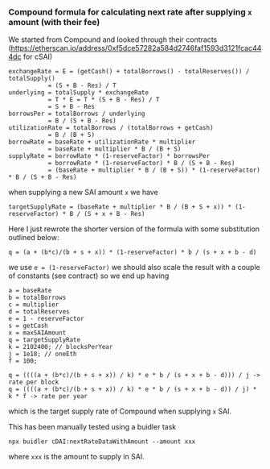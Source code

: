 ### Compound formula for calculating next rate after supplying `x` amount (with their fee)
We started from Compound and looked through their contracts (https://etherscan.io/address/0xf5dce57282a584d2746faf1593d3121fcac444dc for cSAI)

```
exchangeRate = E = (getCash() + totalBorrows() - totalReserves()) / totalSupply()
           = (S + B - Res) / T
underlying = totalSupply * exchangeRate
           = T * E = T * (S + B - Res) / T
           = S + B - Res
borrowsPer = totalBorrows / underlying
           = B / (S + B - Res)
utilizationRate = totalBorrows / (totalBorrows + getCash)
           = B / (B + S)
borrowRate = baseRate + utilizationRate * multiplier
           = baseRate + multiplier * B / (B + S)
supplyRate = borrowRate * (1-reserveFactor) * borrowsPer
           = borrowRate * (1-reserveFactor) * B / (S + B - Res)
           = (baseRate + multiplier * B / (B + S)) * (1-reserveFactor) * B / (S + B - Res)
```
when supplying a new SAI amount `x` we have

```
targetSupplyRate = (baseRate + multiplier * B / (B + S + x)) * (1-reserveFactor) * B / (S + x + B - Res)
```

Here I just rewrote the shorter version of the formula with some substitution outlined below:
```
q = (a + (b*c)/(b + s + x)) * (1-reserveFactor) * b / (s + x + b - d)
```
we use `e = (1-reserveFactor)`
we should also scale the result with a couple of constants (see contract)
so we end up having
```
a = baseRate
b = totalBorrows
c = multiplier
d = totalReserves
e = 1 - reserveFactor
s = getCash
x = maxSAIAmount
q = targetSupplyRate
k = 2102400; // blocksPerYear
j = 1e18; // oneEth
f = 100;

q = ((((a + (b*c)/(b + s + x)) / k) * e * b / (s + x + b - d))) / j -> rate per block
q = ((((a + (b*c)/(b + s + x)) / k) * e * b / (s + x + b - d)) / j) * k * f -> rate per year
```
which is the target supply rate of Compound when supplying `x` SAI.

This has been manually tested using a buidler task
```
npx buidler cDAI:nextRateDataWithAmount --amount xxx
```
where `xxx` is the amount to supply in SAI.
